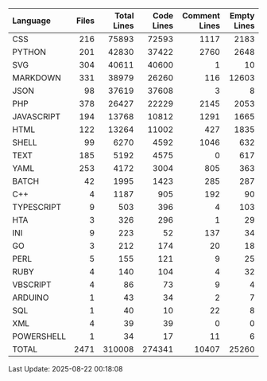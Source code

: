 | Language   |   Files |   Total Lines |   Code Lines |   Comment Lines |   Empty Lines |
|:-----------|--------:|--------------:|-------------:|----------------:|--------------:|
| CSS        |     216 |         75893 |        72593 |            1117 |          2183 |
| PYTHON     |     201 |         42830 |        37422 |            2760 |          2648 |
| SVG        |     304 |         40611 |        40600 |               1 |            10 |
| MARKDOWN   |     331 |         38979 |        26260 |             116 |         12603 |
| JSON       |      98 |         37619 |        37608 |               3 |             8 |
| PHP        |     378 |         26427 |        22229 |            2145 |          2053 |
| JAVASCRIPT |     194 |         13768 |        10812 |            1291 |          1665 |
| HTML       |     122 |         13264 |        11002 |             427 |          1835 |
| SHELL      |      99 |          6270 |         4592 |            1046 |           632 |
| TEXT       |     185 |          5192 |         4575 |               0 |           617 |
| YAML       |     253 |          4172 |         3004 |             805 |           363 |
| BATCH      |      42 |          1995 |         1423 |             285 |           287 |
| C++        |       4 |          1187 |          905 |             192 |            90 |
| TYPESCRIPT |       9 |           503 |          396 |               4 |           103 |
| HTA        |       3 |           326 |          296 |               1 |            29 |
| INI        |       9 |           223 |           52 |             137 |            34 |
| GO         |       3 |           212 |          174 |              20 |            18 |
| PERL       |       5 |           155 |          121 |               9 |            25 |
| RUBY       |       4 |           140 |          104 |               4 |            32 |
| VBSCRIPT   |       4 |            86 |           73 |               9 |             4 |
| ARDUINO    |       1 |            43 |           34 |               2 |             7 |
| SQL        |       1 |            40 |           10 |              22 |             8 |
| XML        |       4 |            39 |           39 |               0 |             0 |
| POWERSHELL |       1 |            34 |           17 |              11 |             6 |
| TOTAL      |    2471 |        310008 |       274341 |           10407 |         25260 |

Last Update: 2025-08-22 00:18:08